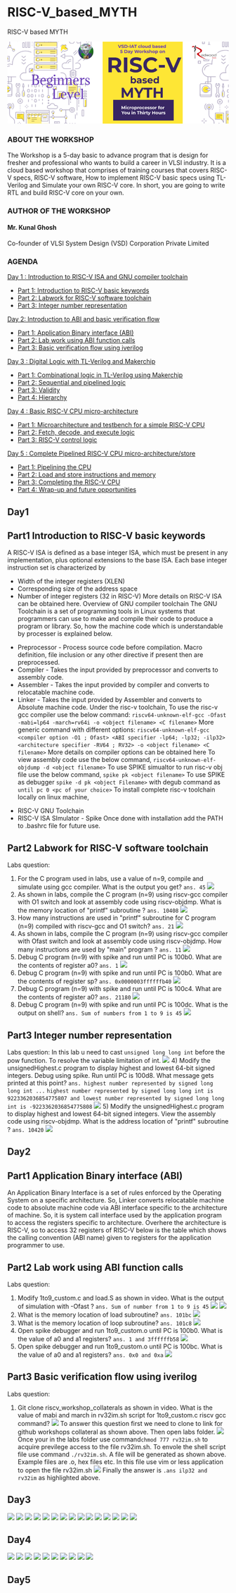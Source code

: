 # RISC-V_based_MYTH
RISC-V based MYTH

![](risc-v/risc-v_banner.png)
### ABOUT THE WORKSHOP
The Workshop is a 5-day basic to advance program that is design for fresher and professional who wants to build a career in VLSI industry. It is a cloud based workshop that comprises of training courses that covers RISC-V specs, RISC-V software, How to implement RISC-V basic specs using TL-Verilog and Simulate your own RISC-V core. In short, you are going to write RTL and build RISC-V core on your own.
### AUTHOR OF THE WORKSHOP
#### Mr. Kunal Ghosh
Co-founder of VLSI System Design (VSD) Corporation Private Limited
### AGENDA
 [Day 1 : Introduction to RISC-V ISA and GNU compiler toolchain](#Day1)
  * [Part 1: Introduction to RISC-V basic keywords](#Part1-Introduction-to-RISC-V-basic-keywords)
  * [Part 2: Labwork for RISC-V software toolchain](#Part2-Labwork-for-RISC-V-software-toolchain)
  * [Part 3: Integer number representation](#Part3-Integer-number-representation)
 
 [Day 2: Introduction to ABI and basic verification flow](#Day2)
  * [Part 1: Application Binary interface (ABI)](#Part1-Application-Binary-Interface-ABI)
  * [Part 2: Lab work using ABI function calls](#Part2-Lab-work-using-ABI-function-calls)
  * [Part 3: Basic verification flow using iverilog](#Part3-Basic-verification-flow-using-iverilog)

 [Day 3 : Digital Logic with TL-Verilog and Makerchip](#Day3)
  * [Part 1: Combinational logic in TL-Verilog using Makerchip](#Part1-Combinational-logic-in-TL-Verilog-using-Makerchip)
  * [Part 2: Sequential and pipelined logic](#Part2-Sequential-and-pipelined-logic)
  * [Part 3: Validity](#Part3-Validity)
  * [Part 4: Hierarchy](#Part4-Hierarchy)

 [Day 4 : Basic RISC-V CPU micro-architecture](#Day4)
  * [Part 1: Microarchitecture and testbench for a simple RISC-V CPU](#Part1-Microarchitecture-and-testbench-for-a-simple-RISC-V-CPU)
  * [Part 2: Fetch, decode, and execute logic](#Part2-Fetch,-decode,-and-execute-logic)
  * [Part 3: RISC-V control logic](#Part3-RISC-V-control-logic)

 [Day 5 : Complete Pipelined RISC-V CPU micro-architecture/store](#Day5)
  * [Part 1: Pipelining the CPU](#Part1-Pipelining-the-CPU)
  * [Part 2: Load and store instructions and memory](#Part2-Load-and-store-instructions-and-memory)
  * [Part 3: Completing the RISC-V CPU](#Part3-Completing-the-RISC-V-CPU)
  * [Part 4: Wrap-up and future opportunities](#Part4-Wrap-up-and-future-opportunities)
  
## Day1

## Part1 Introduction to RISC-V basic keywords
A RISC-V ISA is defined as a base integer ISA, which must be present in any implementation, plus optional extensions to the base ISA. Each base integer instruction set is characterized by
- Width of the integer registers (XLEN)
- Corresponding size of the address space
- Number of integer registers (32 in RISC-V)
More details on RISC-V ISA can be obtained here.
Overview of GNU compiler toolchain
The GNU Toolchain is a set of programming tools in Linux systems that programmers can use to make and compile their code to produce a program or library. So, how the machine code which is understandable by processer is explained below.
* Preprocessor - Process source code before compilation. Macro definition, file inclusion or any other directive if present then are preprocessed.
* Compiler - Takes the input provided by preprocessor and converts to assembly code.
* Assembler - Takes the input provided by compiler and converts to relocatable machine code.
* Linker - Takes the input provided by Assembler and converts to Absolute machine code.
Under the risc-v toolchain,
To use the risc-v gcc compiler use the below command:
```riscv64-unknown-elf-gcc -Ofast -mabi=lp64 -march=rv64i -o <object filename> <C filename>```
More generic command with different options:
```riscv64-unknown-elf-gcc <compiler option -O1 ; Ofast> <ABI specifier -lp64; -lp32; -ilp32> <architecture specifier -RV64 ; RV32> -o <object filename> <C filename>```
More details on compiler options can be obtained here
To view assembly code use the below command,
```riscv64-unknown-elf-objdump -d <object filename>```
To use SPIKE simualtor to run risc-v obj file use the below command,
```spike pk <object filename>```
To use SPIKE as debugger
```spike -d pk <object Filename>``` with degub command as ```until pc 0 <pc of your choice>```
To install complete risc-v toolchain locally on linux machine,
- RISC-V GNU Toolchain
- RISC-V ISA SImulator - Spike
Once done with installation add the PATH to .bashrc file for future use.

## Part2 Labwork for RISC-V software toolchain
Labs question:
1)   For the C program used in labs, use a value of n=9, compile and simulate using gcc compiler. What is the output you get?
```ans. 45```
![](rv-day1ass1q1ans.png)
2)   As shown in labs, compile the C program (n=9) using riscv-gcc compiler with O1 switch and look at assembly code using riscv-objdmp. What is the memory location of "printf" subroutine ?
```ans. 10408```
![](risc-v/rv-assd1labprintf1.png)
3)   How many instructions are used in "printf" subroutine for C program (n=9) compiled with riscv-gcc and O1 switch?
```ans. 21```
![](risc-v/rv-assd1labq3.png)
4)   As shown in labs, compile the C program (n=9) using riscv-gcc compiler with Ofast switch and look at assembly code using riscv-objdmp. How many instructions are used by "main" program ?
```ans. 11```
![](risc-v/rv-assd1labq4.png)
5)   Debug C program (n=9) with spike and run until PC is 100b0. What are the contents of register a0?
```ans. 1```
![](risc-v/rv-assd1labq5.png)
6)   Debug C program (n=9) with spike and run until PC is 100b0. What are the contents of register sp?
```ans. 0x0000003ffffffb40```
![](risc-v/rv-assd1labq6.png)
7)   Debug C program (n=9) with spike and run until PC is 100c4. What are the contents of register a0?
```ans. 21180```
![](rv-day1ass2q7ans.png)
8)   Debug C program (n=9) with spike and run until PC is 100dc. What is the output on shell?
```ans. Sum of numbers from 1 to 9 is 45```
![](risc-v/rv-assd1labq8.png)
## Part3 Integer number representation
Labs question:
In this lab u need to cast ```unsigned long long int``` before the pow function. To resolve the variable limitation of int.
![](risc-v/rv-assd1lab2q4.png)
4)   Modify the unsignedHighest.c program to display highest and lowest 64-bit signed integers. Debug using spike. Run until PC is 100d8. What message gets printed at this point?
```ans. highest number represented by signed long long int ...```
```highest number represented by signed long long int is 9223362036854775807 and lowest number represented by signed long long int is -9223362036854775808```
![](risc-v/rv-assd1lab2q4ans.png)
5)   Modify the unsignedHighest.c program to display highest and lowest 64-bit signed integers. View the assembly code using riscv-objdmp. What is the address location of "printf" subroutine ?
```ans. 10420```
![](risc-v/rv-assd1lab2q5ans.png)

## Day2

## Part1 Application Binary interface (ABI)
An Application Binary Interface is a set of rules enforced by the Operating System on a specific architecture. So, Linker converts relocatable machine code to absolute machine code via ABI interface specific to the architecture of machine.
So, it is system call interface used by the application program to access the registers specific to architecture. Overhere the architecture is RISC-V, so to access 32 registers of RISC-V below is the table which shows the calling convention (ABI name) given to registers for the application programmer to use.

## Part2 Lab work using ABI function calls
Labs question:
1)   Modify 1to9_custom.c and load.S as shown in video. What is the output of simulation with -Ofast ?
```ans. Sum of number from 1 to 9 is 45```
![](risc-v/rv-day2lab.png)
![](risc-v/rv-day2labass3labs1.png)
2)   What is the memory location of load subroutine?
```ans. 101bc```
![](risc-v/rv-day2labq2.png)
3)   What is the memory location of loop subroutine?
```ans. 101c8```
![](risc-v/rv-day2labq3.png)
4)   Open spike debugger and run 1to9_custom.o until PC is 100b0. What is the value of a0 and a1 registers?
```ans. 1 and 3ffffffb58```
![](risc-v/rv-day2labass2q4and5ans.png)
5)   Open spike debugger and run 1to9_custom.o until PC is 100bc. What is the value of a0 and a1 registers?
```ans. 0x0 and 0xa```
![](risc-v/rv-day2labass2q4and5ans.png)
## Part3 Basic verification flow using iverilog
Labs question:
1)   Git clone riscv\_workshop\_collaterals as shown in video. What is the value of mabi and march in rv32im.sh script for 1to9_custom.c riscv gcc command?
![](risc-v/rv-day2labass3labs.png)
To answer this question first we need to clone to link for github workshops collateral as shown above. Then open labs folder.
![](risc-v/rv-day2labass3labs1.png)
Once your in the labs folder use command```chmod 777 rv32im.sh``` to acquire previlege access to the file rv32im.sh. To envole the shell script file use command ```./rv32im.sh```. A file will be generated as shown  above. Example files are .o, hex files etc. In this file use vim or less application to open the file rv32im.sh
![](risc-v/rv-day2ass3labq1ans.png)
Finally the answer is ```.ans ilp32 and rv32im``` as highlighted above.

## Day3
![](rvday3/rv-day3ass1q3.png)
![](rvday3/rv-day3lab1and.png)
![](rvday3/rv-day3lab1combinationalcalc.png)
![](rvday3/rv-day3lab1counter.png)
![](rvday3/rv-day3lab1febonacciseq.png)
![](rvday3/rv-day3lab1inverter.png)
![](rvday3/rv-day3lab1mux.png)
![](rvday3/rv-day3lab1vector.png)
![](rvday3/rv-day3lab1vector.png)
![](rvday3/rv-day3lab3counterandcalcpipeline.png)
![](rvday3/rv-day3lab3counterandcalcpipeline2.png)
![](rvday3/rv-day3lab3pipeline.png)
![](rvday3/rv-day3lab3validity_2cyclecalcwithvalidity.png)
![](rvday3/rv-day3lab3validity_calcwithcvmemory.png)
![](rvday3/rv-day3lab3validity_squareroot.png)

## Day4
![](rvday4/rv-day3lab_branch.png)
![](rvday4/rv-day3lab_decode.png)
![](rvday4/rv-day3lab_decodeviz.png)
![](rvday4/rv-day3lab_decodewaveform.png)
![](rvday4/rv-day3lab_fetch.png)
![](rvday4/rv-day3lab_nextpc.png)
![](rvday4/rv-day3lab_rfread.png)
![](rvday4/rv-day3lab_rfviz.png)
![](rvday4/rv-day3lab_rfwrite.png)
![](rvday4/rv-day3lab_write.png)

## Day5
